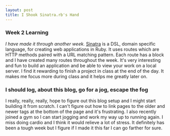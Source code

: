 ```yaml
---
layout: post
title: I Shook Sinatra.rb's Hand
---
```


### Week 2 Learning

*I have made it through another week.*  [Sinatra](http://www.sinatrarb.com/) is a DSL, domain specific
language, for creating web applications in Ruby.  It uses routes which are HTTP
methods paired with a URL matching pattern.  Each route has a block and I have
created many routes throughout the week.  It's very interesting and fun to build an
application and be able to view your work on a local server.  I find it
rewarding to finish a project in class at the end of the day.  It makes me focus
more during class and it helps me greatly later on.

### I should log, about this blog, go for a jog, escape the fog

I really, really, really, hope to figure out this blog setup and I might start
building it from scratch.  I can't figure out how to link pages to the older and
newer tags at the bottom of the page and it's frustrating.  I also recently
joined a gym so I can start jogging and work my way up to running again.  I miss
doing cardio and I think it would relieve a lot of stress.  It definitely has
been a tough week but I figure if I made it this far I can go farther for sure.

